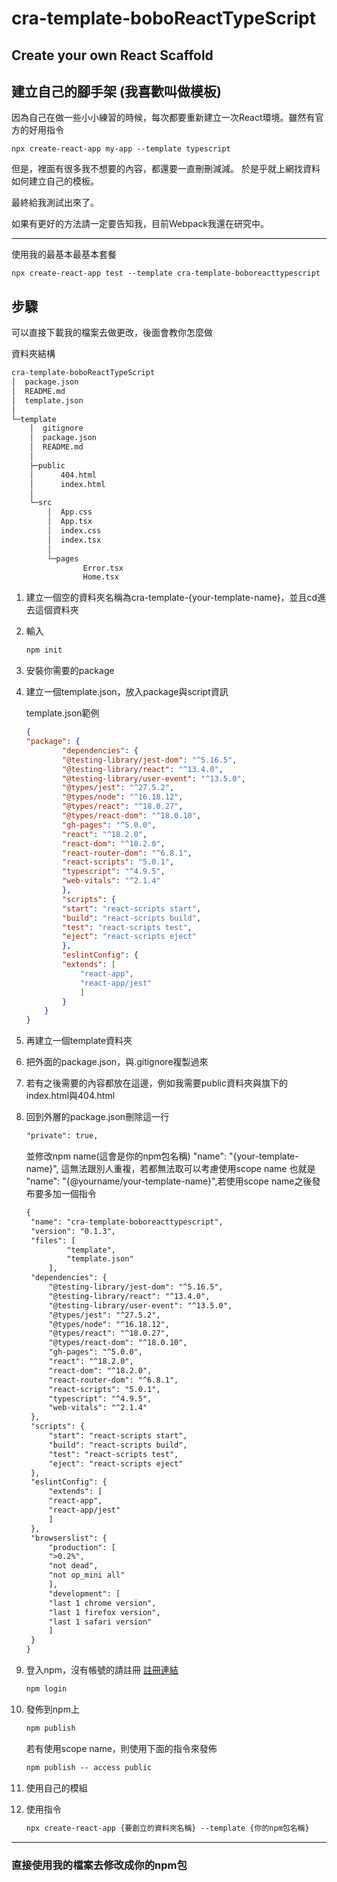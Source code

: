 # cra-template-boboReactTypeScript

## Create your own React Scaffold

## 建立自己的腳手架 (我喜歡叫做模板)

因為自己在做一些小小練習的時候，每次都要重新建立一次React環境。雖然有官方的好用指令

```text
npx create-react-app my-app --template typescript
```

但是，裡面有很多我不想要的內容，都還要一直刪刪減減。
於是乎就上網找資料如何建立自己的模板。

最終給我測試出來了。

如果有更好的方法請一定要告知我，目前Webpack我還在研究中。
***

使用我的最基本最基本套餐
```text
npx create-react-app test --template cra-template-boboreacttypescript
```

## 步驟

可以直接下載我的檔案去做更改，後面會教你怎麼做

資料夾結構
```txt
cra-template-boboReactTypeScript
│  package.json
│  README.md
│  template.json
│
└─template
    │  gitignore
    │  package.json
    │  README.md
    │
    ├─public
    │      404.html
    │      index.html
    │
    └─src
        │  App.css
        │  App.tsx
        │  index.css
        │  index.tsx
        │
        └─pages
                Error.tsx
                Home.tsx
```

1. 建立一個空的資料夾名稱為cra-template-{your-template-name}，並且cd進去這個資料夾
2. 輸入

    ```txt
    npm init
    ```

3. 安裝你需要的package
4. 建立一個template.json，放入package與script資訊

    template.json範例

    ```json
   {
    "package": {
            "dependencies": {
            "@testing-library/jest-dom": "^5.16.5",
            "@testing-library/react": "^13.4.0",
            "@testing-library/user-event": "^13.5.0",
            "@types/jest": "^27.5.2",
            "@types/node": "^16.18.12",
            "@types/react": "^18.0.27",
            "@types/react-dom": "^18.0.10",
            "gh-pages": "^5.0.0",
            "react": "^18.2.0",
            "react-dom": "^18.2.0",
            "react-router-dom": "^6.8.1",
            "react-scripts": "5.0.1",
            "typescript": "^4.9.5",
            "web-vitals": "^2.1.4"
            },
            "scripts": {
            "start": "react-scripts start",
            "build": "react-scripts build",
            "test": "react-scripts test",
            "eject": "react-scripts eject"
            },
            "eslintConfig": {
            "extends": [
                "react-app",
                "react-app/jest"
                ]
            }
        }
    }
   ```

5. 再建立一個template資料夾
6. 把外面的package.json，與.gitignore複製過來
7. 若有之後需要的內容都放在這邊，例如我需要public資料夾與旗下的index.html與404.html
8. 回到外層的package.json刪除這一行

   ```txt
   "private": true,
   ```

   並修改npm name(這會是你的npm包名稱) "name": "{your-template-name}",
   這無法跟別人重複，若都無法取可以考慮使用scope name 也就是 "name": "{@yourname/your-template-name}",若使用scope name之後發布要多加一個指令

   ```txt
   {
    "name": "cra-template-boboreacttypescript",
    "version": "0.1.3",
    "files": [
            "template",
            "template.json"
        ],
    "dependencies": {
        "@testing-library/jest-dom": "^5.16.5",
        "@testing-library/react": "^13.4.0",
        "@testing-library/user-event": "^13.5.0",
        "@types/jest": "^27.5.2",
        "@types/node": "^16.18.12",
        "@types/react": "^18.0.27",
        "@types/react-dom": "^18.0.10",
        "gh-pages": "^5.0.0",
        "react": "^18.2.0",
        "react-dom": "^18.2.0",
        "react-router-dom": "^6.8.1",
        "react-scripts": "5.0.1",
        "typescript": "^4.9.5",
        "web-vitals": "^2.1.4"
    },
    "scripts": {
        "start": "react-scripts start",
        "build": "react-scripts build",
        "test": "react-scripts test",
        "eject": "react-scripts eject"
    },
    "eslintConfig": {
        "extends": [
        "react-app",
        "react-app/jest"
        ]
    },
    "browserslist": {
        "production": [
        ">0.2%",
        "not dead",
        "not op_mini all"
        ],
        "development": [
        "last 1 chrome version",
        "last 1 firefox version",
        "last 1 safari version"
        ]
    }
   }

   ```

9. 登入npm，沒有帳號的請註冊 [註冊連結](https://www.npmjs.com/signup)

    ```txt
    npm login
    ```

10. 發佈到npm上

    ```txt
    npm publish
    ```

    若有使用scope name，則使用下面的指令來發佈

    ```txt
    npm publish -- access public
    ```

11. 使用自己的模組
12. 使用指令

    ```txt
    npx create-react-app {要創立的資料夾名稱} --template {你的npm包名稱}
    ```  

***

### 直接使用我的檔案去修改成你的npm包
